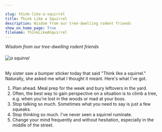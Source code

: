 ```yaml
---

slug: think-like-a-squirrel
title: Think Like a Squirrel
description: Wisdom from our tree-dwelling rodent friends
show_on_home_page: True
filename: ThinkLikeASquirrel
---
```


_Wisdom from our tree-dwelling rodent friends_

###### ![a squirrel](assets/squirrel.jpg)

My sister saw a bumper sticker today that said "Think like a squirrel."
Naturally, she asked me what I thought it meant. Here's what I've got.

1. Plan ahead. Meal prep for the week and bury leftovers in the yard.
2. Often, the best way to gain perspective on a situation is to climb a tree, e.g. when you're lost in the woods or mad at your boss.
3. Stop talking so much. Sometimes what you need to say is just a few squeaks.
4. Stop thinking so much. I've never seen a squirrel ruminate.
5. Change your mind frequently and without hesitation, especially in the middle of the street.

